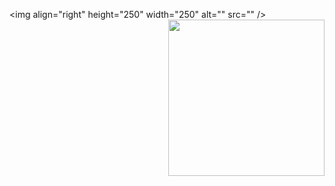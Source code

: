 <img align="right" height="250" width="250" alt="" src="<img align="right" height="250" width="250" alt="" src="https://c.tenor.com/wiaZ6eyf11QAAAAM/hello-hi.gif" />" />

